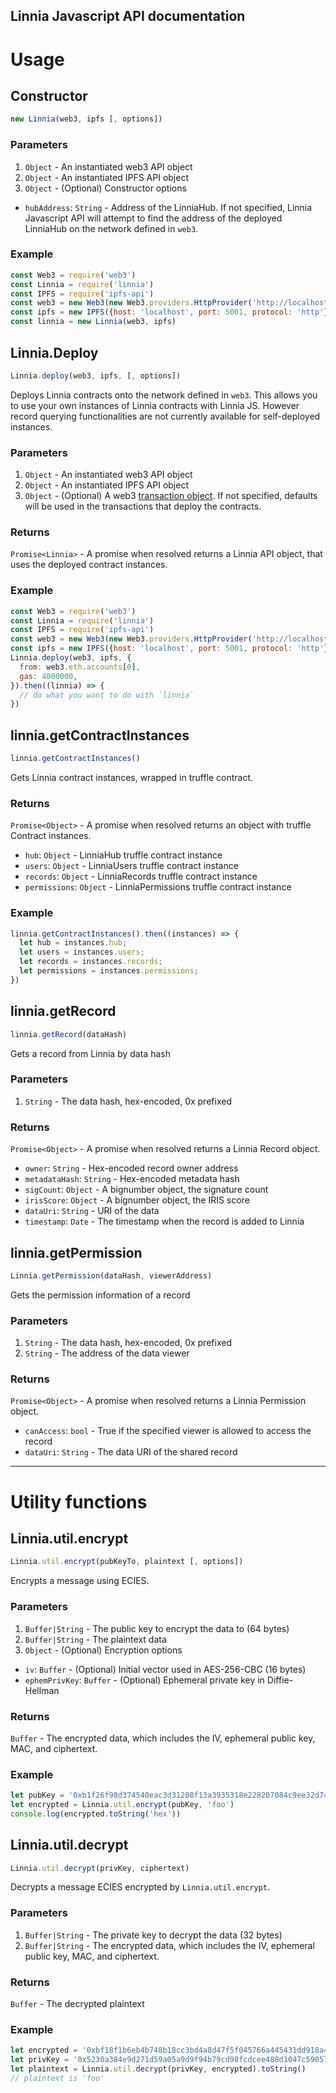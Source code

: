 Linnia Javascript API documentation
---

# Usage
## Constructor
```javascript
new Linnia(web3, ipfs [, options])
```

### Parameters
1. `Object` - An instantiated web3 API object
1. `Object` - An instantiated IPFS API object
1. `Object` - (Optional) Constructor options
  - `hubAddress`: `String` - Address of the LinniaHub. If not specified, Linnia Javascript API will attempt to find the address of the deployed LinniaHub on the network defined in `web3`.

### Example
```javascript
const Web3 = require('web3')
const Linnia = require('linnia')
const IPFS = require('ipfs-api')
const web3 = new Web3(new Web3.providers.HttpProvider('http://localhost:7545'))
const ipfs = new IPFS({host: 'localhost', port: 5001, protocol: 'http'})
const linnia = new Linnia(web3, ipfs)
```

## Linnia.Deploy
```javascript
Linnia.deploy(web3, ipfs, [, options])
```
Deploys Linnia contracts onto the network defined in `web3`. This allows you to use your own instances of Linnia contracts with Linnia JS. However record querying functionalities are not currently available for self-deployed instances.

### Parameters
1. `Object` - An instantiated web3 API object
1. `Object` - An instantiated IPFS API object
1. `Object` - (Optional) A web3 [transaction object](https://github.com/ethereum/wiki/wiki/JavaScript-API#web3ethsendtransaction). If not specified, defaults will be used in the transactions that deploy the contracts.

### Returns
`Promise<Linnia>` - A promise when resolved returns a Linnia API object, that uses the deployed contract instances.

### Example
```javascript
const Web3 = require('web3')
const Linnia = require('linnia')
const IPFS = require('ipfs-api')
const web3 = new Web3(new Web3.providers.HttpProvider('http://localhost:7545'))
const ipfs = new IPFS({host: 'localhost', port: 5001, protocol: 'http'})
Linnia.deploy(web3, ipfs, {
  from: web3.eth.accounts[0],
  gas: 4000000,
}).then((linnia) => {
  // do what you want to do with `linnia`
})
```

## linnia.getContractInstances
```javascript
linnia.getContractInstances()
```
Gets Linnia contract instances, wrapped in truffle contract.

### Returns
`Promise<Object>` - A promise when resolved returns an object with truffle Contract instances.
- `hub`: `Object` - LinniaHub truffle contract instance
- `users`: `Object` - LinniaUsers truffle contract instance
- `records`: `Object` - LinniaRecords truffle contract instance
- `permissions`: `Object` - LinniaPermissions truffle contract instance

### Example
```javascript
linnia.getContractInstances().then((instances) => {
  let hub = instances.hub;
  let users = instances.users;
  let records = instances.records;
  let permissions = instances.permissions;
})
```

## linnia.getRecord
```javascript
linnia.getRecord(dataHash)
```
Gets a record from Linnia by data hash

### Parameters
1. `String` - The data hash, hex-encoded, 0x prefixed

### Returns
`Promise<Object>` - A promise when resolved returns a Linnia Record object.
- `owner`: `String` - Hex-encoded record owner address
- `metadataHash`: `String` - Hex-encoded metadata hash
- `sigCount`: `Object` - A bignumber object, the signature count
- `irisScore`: `Object` - A bignumber object, the IRIS score
- `dataUri`: `String` - URI of the data
- `timestamp`: `Date` - The timestamp when the record is added to Linnia

## linnia.getPermission
```javascript
Linnia.getPermission(dataHash, viewerAddress)
```
Gets the permission information of a record

### Parameters
1. `String` - The data hash, hex-encoded, 0x prefixed
1. `String` - The address of the data viewer

### Returns
`Promise<Object>` - A promise when resolved returns a Linnia Permission object.
- `canAccess`: `bool` - True if the specified viewer is allowed to access the record
- `dataUri`: `String` - The data URI of the shared record

---
# Utility functions

## Linnia.util.encrypt
```javascript
Linnia.util.encrypt(pubKeyTo, plaintext [, options])
```
Encrypts a message using ECIES.

### Parameters
1. `Buffer|String` - The public key to encrypt the data to (64 bytes)
1. `Buffer|String` - The plaintext data
1. `Object` - (Optional) Encryption options
- `iv`: `Buffer` - (Optional) Initial vector used in AES-256-CBC (16 bytes)
- `ephemPrivKey`: `Buffer` - (Optional) Ephemeral private key in Diffie-Hellman

### Returns
`Buffer` - The encrypted data, which includes the IV, ephemeral public key, MAC, and ciphertext.

### Example
```javascript
let pubKey = '0xb1f26f98d374540eac3d31208f13a3935318e228207084c9ee32d741ff1ad2341af4ac9658aba4a254bf1dc6451b3c08524febba5273bec227c73e25cd376387'
let encrypted = Linnia.util.encrypt(pubKey, 'foo')
console.log(encrypted.toString('hex'))
```

## Linnia.util.decrypt
```javascript
Linnia.util.decrypt(privKey, ciphertext)
```
Decrypts a message ECIES encrypted by `Linnia.util.encrypt`.

### Parameters
1. `Buffer|String` - The private key to decrypt the data (32 bytes)
1. `Buffer|String` - The encrypted data, which includes the IV, ephemeral public key, MAC, and ciphertext.

### Returns
`Buffer` - The decrypted plaintext

### Example
```javascript
let encrypted = '0xbf18f1b6eb4b748b18cc3bd4a8d47f5f045766a445431dd918a43d6ca7871bdf7acd2214dce02a508a97f173f0697e781cf3cbf1b2d6fc0dcce940cdcef0aab443469773eb672b04117d4cb36336891aa98cd21f07d994b756f456f52db2b26a316fdbaaf87f52a638e0ad4d4280b63ec6447befdc97ecf07117bfc9eb8f8a073f';
let privKey = '0x5230a384e9d271d59a05a9d9f94b79cd98fcdcee488d1047c59057046e128d2b'
let plaintext = Linnia.util.decrypt(privKey, encrypted).toString()
// plaintext is 'foo'
```
